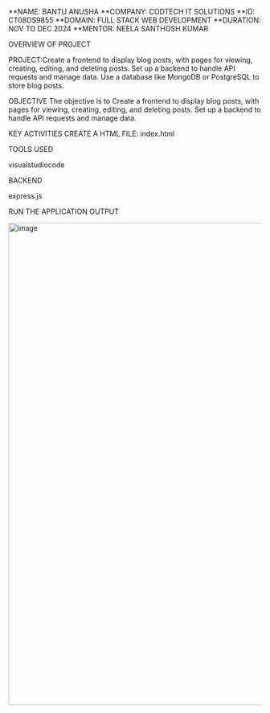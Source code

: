**NAME: BANTU ANUSHA
**COMPANY: CODTECH IT SOLUTIONS
**ID: CT08DS9855
**DOMAIN: FULL STACK WEB DEVELOPMENT
**DURATION: NOV TO DEC 2024
**MENTOR: NEELA SANTHOSH KUMAR

OVERVIEW OF PROJECT

PROJECT:Create a frontend to display blog posts, with pages for viewing,
creating, editing, and deleting posts. Set up a backend to
handle API requests and manage data. Use a database like
MongoDB or PostgreSQL to store blog posts.

OBJECTIVE
The objective is to Create a frontend to display blog posts, with pages for viewing,
creating, editing, and deleting posts. Set up a backend to
handle API requests and manage data.

KEY ACTIVITIES
CREATE A HTML FILE: index.html

TOOLS USED

visualstudiocode

BACKEND

express.js

RUN THE APPLICATION
OUTPUT

<img width="960" alt="image" src="https://github.com/user-attachments/assets/c9db04be-f761-4777-9f17-1a733577ca99">

